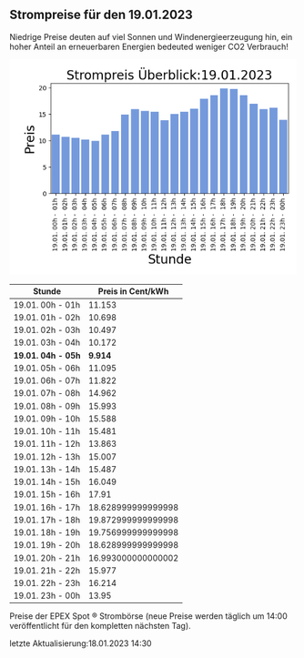 
## Strompreise für den 19.01.2023

Niedrige Preise deuten auf viel Sonnen und Windenergieerzeugung hin, ein hoher Anteil an erneuerbaren Energien bedeuted weniger CO2 Verbrauch!

![Strompreis übersicht](imgs/strompreis_uebersicht.png)

| Stunde | Preis in Cent/kWh |
|---|---|
| 19.01. 00h -  01h | 11.153 | 
| 19.01. 01h -  02h | 10.698 | 
| 19.01. 02h -  03h | 10.497 | 
| 19.01. 03h -  04h | 10.172 | 
| **19.01. 04h -  05h** | **9.914** | 
| 19.01. 05h -  06h | 11.095 | 
| 19.01. 06h -  07h | 11.822 | 
| 19.01. 07h -  08h | 14.962 | 
| 19.01. 08h -  09h | 15.993 | 
| 19.01. 09h -  10h | 15.588 | 
| 19.01. 10h -  11h | 15.481 | 
| 19.01. 11h -  12h | 13.863 | 
| 19.01. 12h -  13h | 15.007 | 
| 19.01. 13h -  14h | 15.487 | 
| 19.01. 14h -  15h | 16.049 | 
| 19.01. 15h -  16h | 17.91 | 
| 19.01. 16h -  17h | 18.628999999999998 | 
| 19.01. 17h -  18h | 19.872999999999998 | 
| 19.01. 18h -  19h | 19.756999999999998 | 
| 19.01. 19h -  20h | 18.628999999999998 | 
| 19.01. 20h -  21h | 16.993000000000002 | 
| 19.01. 21h -  22h | 15.977 | 
| 19.01. 22h -  23h | 16.214 | 
| 19.01. 23h -  00h | 13.95 | 

Preise der EPEX Spot ® Strombörse (neue Preise werden täglich um 14:00 veröffentlicht für den kompletten nächsten Tag).

letzte Aktualisierung:18.01.2023 14:30